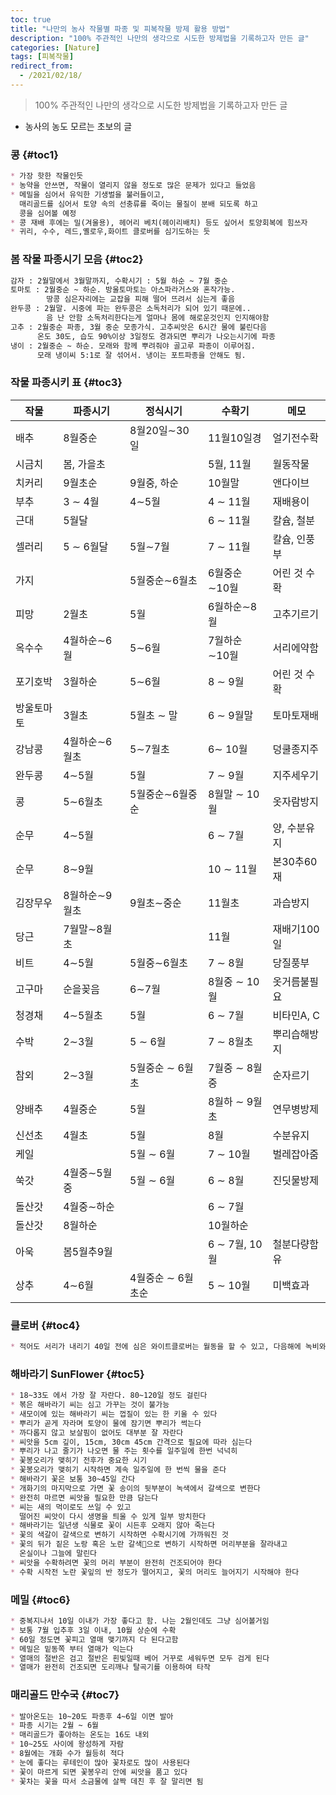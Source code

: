 ```yaml
---
toc: true
title: "나만의 농사 작물별 파종 및 피복작물 방제 활용 방법"
description: "100% 주관적인 나만의 생각으로 시도한 방제법을 기록하고자 만든 글" 
categories: [Nature]
tags: [피복작물]
redirect_from:
  - /2021/02/18/
---
```


> 100% 주관적인 나만의 생각으로 시도한 방제법을 기록하고자 만든 글

- 농사의 농도 모르는 초보의 글

### 콩 {#toc1}

```md
* 가장 핫한 작물인듯
* 농약을 안쓰면, 작물이 열리지 않을 정도로 많은 문제가 있다고 들었음
* 메밀을 심어서 유익한 기생벌을 불러들이고, 
  매리골드를 심어서 토양 속의 선충류를 죽이는 물질이 분배 되도록 하고
  콩을 심어볼 예정
* 콩 재배 후에는 밀(겨울용), 헤어리 베치(헤이리배치) 등도 싶어서 토양회복에 힘쓰자
* 귀리, 수수, 레드,옐로우,화이트 클로버를 심기도하는 듯
```

### 봄 작물 파종시기 모음 {#toc2}

```md
감자 : 2월말에서 3월말까지, 수확시기 : 5월 하순 ~ 7월 중순
토마토 : 2월중순 ~ 하순. 방울토마토는 아스파라거스와 혼작가능. 
        땅콩 심은자리에는 교잡을 피해 떨어 뜨려서 심는게 좋음
완두콩 : 2월말. 시중에 파는 완두콩은 소독처리가 되어 있기 때문에.. 
        음 난 안함 소독처리한다는게 얼마나 몸에 해로운것인지 인지해야함
고추 : 2월중순 파종, 3월 중순 모종가식. 고추씨앗은 6시간 물에 불린다음
      온도 30도, 습도 90%이상 3일정도 경과되면 뿌리가 나오는시기에 파종
냉이 : 2월중순 ~ 하순. 모래와 함께 뿌려줘야 골고루 파종이 이루어짐.
      모래 냉이씨 5:1로 잘 섞어서. 냉이는 포트파종을 안해도 됨.
```

### 작물 파종시키 표 {#toc3}

| 작물    | 파종시기     | 정식시기        | 수확기         | 메모      |
|-------|----------|-------------|-------------|---------|
| 배추    | 8월중순     | 8월20일∼30일   | 11월10일경     | 얼기전수확   |
| 시금치   | 봄, 가을초   |             | 5월, 11월     | 월동작물    |
| 치커리   | 9월초순     | 9월중, 하순     | 10월말        | 앤다이브    |
| 부추    | 3 ∼ 4월   | 4∼5월        | 4 ∼ 11월     | 재배용이    |
| 근대    | 5월달      |             | 6 ∼ 11월     | 칼슘, 철분  |
| 셀러리   | 5 ∼ 6월달  | 5월∼7월       | 7 ∼ 11월     | 칼슘, 인풍부 |
| 가지    |          | 5월중순∼6월초    | 6월중순∼10월    | 어린 것 수확 |
| 피망    | 2월초      | 5월          | 6월하순∼8월     | 고추기르기   |
| 옥수수   | 4월하순∼6월  | 5∼6월        | 7월하순∼10월    | 서리에약함   |
| 포기호박  | 3월하순     | 5∼6월        | 8 ∼ 9월      | 어린 것 수확 |
| 방울토마토 | 3월초      | 5월초 ∼ 말     | 6 ∼ 9월말     | 토마토재배   |
| 강남콩   | 4월하순∼6월초 | 5∼7월초       | 6∼ 10월      | 덩쿨종지주   |
| 완두콩   | 4∼5월     | 5월          | 7 ∼ 9월      | 지주세우기   |
| 콩     | 5∼6월초    | 5월중순∼6월중순   | 8월말 ∼ 10월   | 옷자람방지   |
| 순무    | 4∼5월     |             | 6 ∼ 7월      | 양, 수분유지 |
| 순무    | 8∼9월     |             | 10 ∼ 11월    | 본30추60재 |
| 김장무우  | 8월하순∼9월초 | 9월초∼중순      | 11월초        | 과습방지    |
| 당근    | 7월말∼8월초  |             | 11월         | 재배기100일 |
| 비트    | 4∼5월     | 5월중∼6월초     | 7 ∼ 8월      | 당질풍부    |
| 고구마   | 순을꽂음     | 6∼7월        | 8월중 ∼ 10월   | 옷거름불필요  |
| 청경채   | 4∼5월초    | 5월          | 6 ∼ 7월      | 비타민A, C |
| 수박    | 2∼3월     | 5 ∼ 6월      | 7 ∼ 8월초     | 뿌리습해방지  |
| 참외    | 2∼3월     | 5월중순 ∼ 6월초  | 7월중 ∼ 8월중   | 순자르기    |
| 양배추   | 4월중순     | 5월          | 8월하 ∼ 9월초   | 연무병방제   |
| 신선초   | 4월초      | 5월          | 8월          | 수분유지    |
| 케일    |          | 5월 ∼ 6월     | 7 ∼ 10월     | 벌레잡아줌   |
| 쑥갓    | 4월중∼5월중  | 5월 ∼ 6월     | 6 ∼ 8월      | 진딧물방제   |
| 돌산갓   | 4월중∼하순   |             | 6 ∼ 7월      |         |
| 돌산갓   | 8월하순     |             | 10월하순       |         |
| 아욱    | 봄5월추9월   |             | 6 ∼ 7월, 10월 | 철분다량함유  |
| 상추    | 4∼6월     | 4월중순 ∼ 6월초순 | 5 ∼ 10월     | 미백효과    |

### 클로버 {#toc4}

```md
* 적어도 서리가 내리기 40일 전에 심은 와이트클로버는 월동을 할 수 있고, 다음해에 녹비와 유기 멀치를 제공한다.
```

### 해바라기 SunFlower {#toc5}

```md
* 18~33도 에서 가장 잘 자란다. 80~120일 정도 걸린다
* 볶은 해바라기 씨는 심고 가꾸는 것이 불가능
* 새모이에 있는 해바라기 씨는 껍질이 있는 한 키울 수 있다
* 뿌리가 곧게 자라며 토양이 물에 잠기면 뿌리가 썩는다
* 까다롭지 않고 보살핌이 없어도 대부분 잘 자란다
* 씨앗을 5cm 깊이, 15cm, 30cm 45cm 간격으로 필요에 따라 심는다
* 뿌리가 나고 줄기가 나오면 물 주는 횟수를 일주일에 한번 넉넉히
* 꽃봉오리가 맺히기 전후가 중요한 시기
* 꽃봉오리가 맺히기 시작하면 계속 일주일에 한 번씩 물을 준다
* 해바라기 꽃은 보통 30~45일 간다
* 개화기의 마지막으로 가면 꽃 송이의 뒷부분이 녹색에서 갈색으로 변한다
* 완전히 마르면 씨앗을 필요한 만큼 담는다
* 씨는 새의 먹이로도 쓰일 수 있고
  떨어진 씨앗이 다시 생명을 틔울 수 있게 일부 방치한다
* 해바라기는 일년생 식물로 꽃이 시든후 오래지 않아 죽는다
* 꽃의 색갈이 갈색으로 변하기 시작하면 수확시기에 가까워진 것
* 꽃의 뒤가 짙은 노랑 혹은 노란 갈색으로 변하기 시작하면 머리부분을 잘라내고 
  온실이나 그늘에 말린다
* 씨앗을 수확하려면 꽃의 머리 부분이 완전히 건조되어야 한다
* 수확 시작전 노란 꽃잎의 반 정도가 떨어지고, 꽃의 머리도 늘어지기 시작해야 한다
```

### 메밀 {#toc6}

```md
* 중복지나서 10일 이내가 가장 좋다고 함. 나는 2월인데도 그냥 심어볼거임
* 보통 7월 입추후 3일 이내, 10월 상순에 수확
* 60일 정도면 꽃피고 열매 맺기까지 다 된다고함
* 메밀은 밑동쪽 부터 열매가 익는다
* 열매의 절반은 검고 절반은 흰빛일때 베어 거꾸로 세워두면 모두 검게 된다
* 열매가 완전히 건조되면 도리깨나 탈곡기를 이용하여 타작
```

### 매리골드 만수국 {#toc7}

```md
* 발아온도는 10~20도 파종후 4~6일 이면 발아
* 파종 시기는 2월 ~ 6월
* 매리골드가 좋아하는 온도는 16도 내외
* 10~25도 사이에 왕성하게 자람
* 8월에는 개화 수가 월등히 적다
* 눈에 좋다는 루테인이 많아 꽃차로도 많이 사용된다
* 꽃이 마르게 되면 꽃봉우리 안에 씨앗을 품고 있다
* 꽃차는 꽃을 따서 소금물에 살짝 데친 후 잘 말리면 됨
```

[^1]: This is a footnote.

[kramdown]: https://kramdown.gettalong.org/
[My Blog]: https://marindie.github.io
